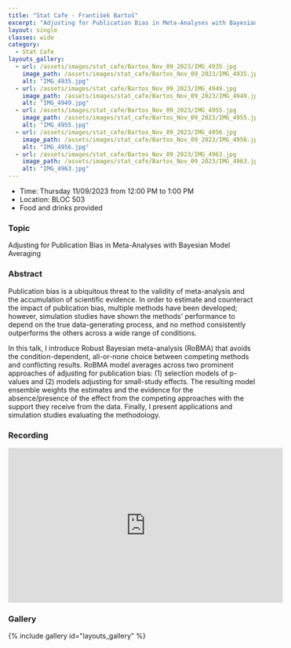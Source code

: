 ```yaml
---
title: "Stat Cafe - František Bartoš"
excerpt: "Adjusting for Publication Bias in Meta-Analyses with Bayesian Model Averaging"
layout: single
classes: wide
category:
  - Stat Cafe
layouts_gallery:
  - url: /assets/images/stat_cafe/Bartos_Nov_09_2023/IMG_4935.jpg
    image_path: /assets/images/stat_cafe/Bartos_Nov_09_2023/IMG_4935.jpg
    alt: "IMG_4935.jpg"
  - url: /assets/images/stat_cafe/Bartos_Nov_09_2023/IMG_4949.jpg
    image_path: /assets/images/stat_cafe/Bartos_Nov_09_2023/IMG_4949.jpg
    alt: "IMG_4949.jpg"
  - url: /assets/images/stat_cafe/Bartos_Nov_09_2023/IMG_4955.jpg
    image_path: /assets/images/stat_cafe/Bartos_Nov_09_2023/IMG_4955.jpg
    alt: "IMG_4955.jpg"
  - url: /assets/images/stat_cafe/Bartos_Nov_09_2023/IMG_4956.jpg
    image_path: /assets/images/stat_cafe/Bartos_Nov_09_2023/IMG_4956.jpg
    alt: "IMG_4956.jpg"
  - url: /assets/images/stat_cafe/Bartos_Nov_09_2023/IMG_4963.jpg
    image_path: /assets/images/stat_cafe/Bartos_Nov_09_2023/IMG_4963.jpg
    alt: "IMG_4963.jpg"
---
```


- Time: Thursday 11/09/2023 from 12:00 PM to 1:00 PM
- Location: BLOC 503
- Food and drinks provided
<!-- - [Presentation]({{ "/assets/files/stat_cafe/Bartos_Nov_09_2023/.pdf" | relative_url }}) -->
<!-- - [Recording](https://www.youtube.com/watch?v=gXSgLDrOnCQ) -->

### Topic
Adjusting for Publication Bias in Meta-Analyses with Bayesian Model Averaging

### Abstract
Publication bias is a ubiquitous threat to the validity of meta-analysis and the accumulation of scientific evidence. In order to estimate and counteract the impact of publication bias, multiple methods have been developed; however, simulation studies have shown the methods' performance to depend on the true data-generating process, and no method consistently outperforms the others across a wide range of conditions. 

In this talk, I introduce Robust Bayesian meta-analysis (RoBMA) that avoids the condition-dependent, all-or-none choice between competing methods and conflicting results. RoBMA model averages across two prominent approaches of adjusting for publication bias: (1) selection models of p-values and (2) models adjusting for small-study effects. The resulting model ensemble weights the estimates and the evidence for the absence/presence of the effect from the competing approaches with the support they receive from the data. Finally, I present applications and simulation studies evaluating the methodology. 

### Recording
<iframe width="560" height="315" src="https://www.youtube.com/embed/gXSgLDrOnCQ?si=VDqjNWehwB5cBQ1G" title="YouTube video player" frameborder="0" allow="accelerometer; autoplay; clipboard-write; encrypted-media; gyroscope; picture-in-picture; web-share" allowfullscreen></iframe>

### Gallery 

{% include gallery id="layouts_gallery" %}

